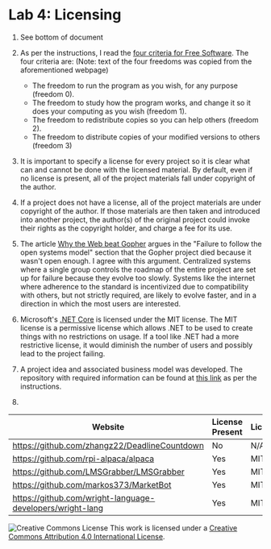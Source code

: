 # Lab 4: Licensing

1. See bottom of document

2. As per the instructions, I read the [four criteria for Free Software](https://www.gnu.org/philosophy/free-sw.html). The four criteria are: (Note: text of the four freedoms was copied from the aforementioned webpage)
    * The freedom to run the program as you wish, for any purpose (freedom 0).
    * The freedom to study how the program works, and change it so it does your computing as you wish (freedom 1). 
    * The freedom to redistribute copies so you can help others (freedom 2).
    * The freedom to distribute copies of your modified versions to others (freedom 3)

3. It is important to specify a license for every project so it is clear what can and cannot be done with the licensed material.  By default, even if no license is present, all of the project materials fall under copyright of the author.

4. If a project does not have a license, all of the project materials are under copyright of the author.  If those materials are then taken and introduced into another project, the author(s) of the original project could invoke their rights as the copyright holder, and charge a fee for its use.

5. The article [Why the Web beat Gopher](http://ils.unc.edu/callee/gopherpaper.htm#explain) argues in the "Failure to follow the open systems model" section that the Gopher project died because it wasn't open enough.  I agree with this argument.  Centralized systems where a single group controls the roadmap of the entire project are set up for failure because they evolve too slowly.  Systems like the internet where adherence to the standard is incentivized due to compatibility with others, but not strictly required, are likely to evolve faster, and in a direction in which the most users are interested.

6. Microsoft's [.NET Core](https://github.com/dotnet/runtime) is licensed under the MIT license.  The MIT license is a permissive license which allows .NET to be used to create things with no restrictions on usage.  If a tool like .NET had a more restrictive license, it would diminish the number of users and possibly lead to the project failing.

7. A project idea and associated business model was developed.  The repository with required information can be found at [this link](https://github.com/williamjallen/OSS_Lab4_Project_With_Business_Model) as per the instructions.

8.
| **Website** | **License Present** | **License** |
|---|---|---|
| https://github.com/zhangz22/DeadlineCountdown| No | N/A |
| https://github.com/rpi-alpaca/alpaca | Yes | MIT |
| https://github.com/LMSGrabber/LMSGrabber | Yes | MIT |
| https://github.com/markos373/MarketBot | Yes | MIT |
| https://github.com/wright-language-developers/wright-lang | Yes | MIT |


![Creative Commons License](https://i.creativecommons.org/l/by/4.0/88x31.png) This work is licensed under a [Creative Commons Attribution 4.0 International License](http://creativecommons.org/licenses/by/4.0/).